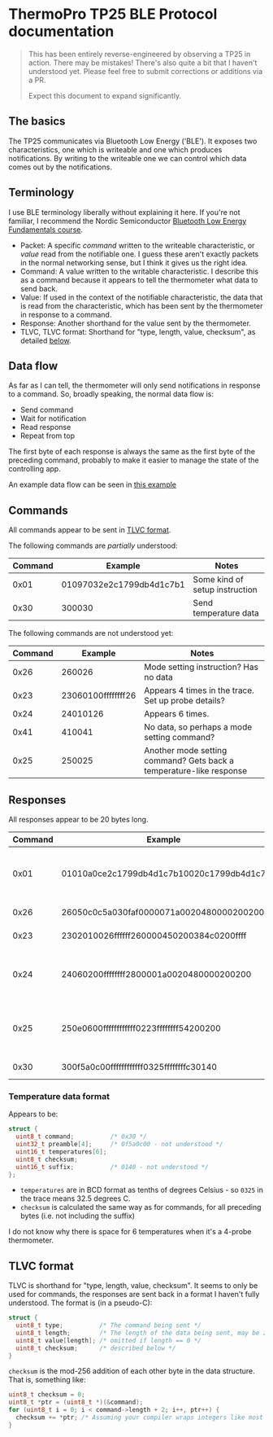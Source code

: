 # ThermoPro TP25 BLE Protocol documentation

> This has been entirely reverse-engineered by observing a TP25 in action. There may be mistakes! There's also quite
> a bit that I haven't understood yet. Please feel free to submit corrections or additions via a PR.
>
> Expect this document to expand significantly.

## The basics

The TP25 communicates via Bluetooth Low Energy ('BLE'). It exposes two characteristics, one which is writeable and one
which produces notifications. By writing to the writeable one we can control which data comes out by the notifications.

## Terminology

I use BLE terminology liberally without explaining it here. If you're not familiar, I recommend the Nordic Semiconductor
[Bluetooth Low Energy Fundamentals course](https://academy.nordicsemi.com/courses/bluetooth-low-energy-fundamentals/).

* Packet: A specific *command* written to the writeable characteristic, or *value* read from the notifiable one.
  I guess these aren't exactly packets in the normal networking sense, but I think it gives us the right idea.
* Command: A value written to the writable characteristic. I describe this as a command because it appears to tell the
  thermometer what data to send back.
* Value: If used in the context of the notifiable characteristic, the data that is read from the characteristic, which
  has been sent by the thermometer in response to a command.
* Response: Another shorthand for the value sent by the thermometer.
* TLVC, TLVC format: Shorthand for "type, length, value, checksum", as detailed [below](#tlvc-format).

## Data flow

As far as I can tell, the thermometer will only send notifications in response to a command. So, broadly speaking, the
normal data flow is:

* Send command
* Wait for notification
* Read response
* Repeat from top

The first byte of each response is always the same as the first byte of the preceding command, probably to make it
easier to manage the state of the controlling app.

An example data flow can be seen in [this example](./example.md)

## Commands

All commands appear to be sent in [TLVC format](#tlvc-format).

The following commands are *partially* understood:

| Command | Example                  | Notes                          |
|---------|--------------------------|--------------------------------|
| 0x01    | 01097032e2c1799db4d1c7b1 | Some kind of setup instruction |
| 0x30    | 300030                   | Send temperature data          |

The following commands are not understood yet:

| Command | Example            | Notes                                                               |
|---------|--------------------|---------------------------------------------------------------------|
| 0x26    | 260026             | Mode setting instruction? Has no data                               |
| 0x23    | 23060100ffffffff26 | Appears 4 times in the trace. Set up probe details?                 |
| 0x24    | 24010126           | Appears 6 times.                                                    |
| 0x41    | 410041             | No data, so perhaps a mode setting command?                         |
| 0x25    | 250025             | Another mode setting command? Gets back a temperature-like response |

## Responses

All responses appear to be 20 bytes long.

| Command | Example                                  | Notes                                               |
|---------|------------------------------------------|-----------------------------------------------------|
| 0x01    | 01010a0ce2c1799db4d1c7b10020c1799db4d1c7 | Not understood, but interestingly repetitive.       |
| 0x26    | 26050c0c5a030faf0000071a0020480000200200 | Not understood                                      |
| 0x23    | 2302010026ffffff260000450200384c0200ffff | Not understood                                      |
| 0x24    | 24060200ffffffff2800001a0020480000200200 | Not understood. Weird that it's sent 6 times        |
| 0x25    | 250e0600ffffffffffff0223ffffffff54200200 | Possibly a different format of temperature response |
| 0x30    | 300f5a0c00ffffffffffff0325ffffffffc30140 | Temperature data                                    |

### Temperature data format

Appears to be:

```c
struct {
  uint8_t command;          /* 0x30 */
  uint32_t preamble[4];     /* 0f5a0c00 - not understood */
  uint16_t temperatures[6];
  uint8_t checksum;
  uint16_t suffix;          /* 0140 - not understood */
};
```

* `temperatures` are in BCD format as tenths of degrees Celsius - so `0325` in the trace means 32.5 degrees C.
* `checksum` is calculated the same way as for commands, for all preceding bytes (i.e. not including the suffix)

I do not know why there is space for 6 temperatures when it's a 4-probe thermometer.

## TLVC format

TLVC is shorthand for "type, length, value, checksum". It seems to only be used for commands, the responses are sent
back in a format I haven't fully understood. The format is (in a pseudo-C):

```c
struct {
  uint8_t type;          /* The command being sent */
  uint8_t length;        /* The length of the data being sent, may be zero */
  uint8_t value[length]; /* omitted if length == 0 */
  uint8_t checksum;      /* described below */
}
```

`checksum` is the mod-256 addition of each other byte in the data structure. That is, something like:

```c
uint8_t checksum = 0;
uint8_t *ptr = (uint8_t *)(&command);
for (uint8_t i = 0; i < command->length + 2; i++, ptr++) {
  checksum += *ptr; /* Assuming your compiler wraps integers like most do */
}
```
